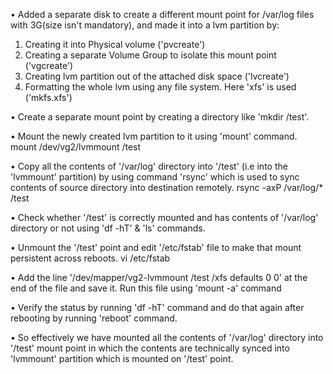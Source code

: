 • Added a separate disk to create a different mount point for /var/log files with 3G(size isn't mandatory), and made it into a lvm partition by:
1. Creating it into Physical volume ('pvcreate')
2. Creating a separate Volume Group to isolate this mount point ('vgcreate')
3. Creating lvm partition out of the attached disk space ('lvcreate')
4. Formatting the whole lvm using any file system. Here 'xfs' is used ('mkfs.xfs')

• Create a separate mount point by creating a directory like 'mkdir /test'.

• Mount the newly created lvm partition to it using 'mount' command.
	mount /dev/vg2/lvmmount /test

• Copy all the contents of '/var/log' directory into '/test' (i.e into the 'lvmmount' partition) by using command 'rsync' which is used to sync contents of source directory into destination remotely.
	rsync -axP /var/log/* /test

• Check whether '/test' is correctly mounted and has contents of '/var/log' directory or not using 'df -hT' & 'ls' commands.

• Unmount the '/test' point and edit '/etc/fstab' file to make that mount persistent across reboots.
	vi /etc/fstab

• Add the line '/dev/mapper/vg2-lvmmount /test /xfs defaults 0 0' at the end of the file and save it. Run this file using 'mount -a' command

• Verify the status by running 'df -hT' command and do that again after rebooting by running 'reboot' command.

• So effectively we have mounted all the contents of '/var/log' directory into '/test' mount point in which the contents are technically synced into 'lvmmount' partition which is mounted on '/test' point.
